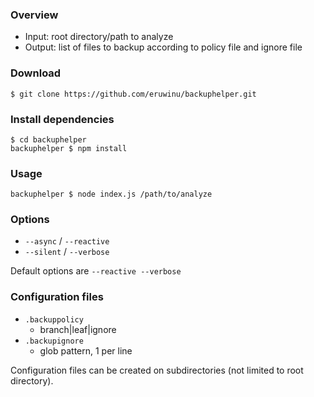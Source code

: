 ### Overview

- Input: root directory/path to analyze
- Output: list of files to backup according to policy file and ignore file

### Download

```shell
$ git clone https://github.com/eruwinu/backuphelper.git
```

### Install dependencies

```shell
$ cd backuphelper
backuphelper $ npm install
```

### Usage

```shell
backuphelper $ node index.js /path/to/analyze
```

### Options

- `--async` / `--reactive`
- `--silent` / `--verbose`

Default options are `--reactive --verbose`

### Configuration files

- `.backuppolicy`
  - branch|leaf|ignore
- `.backupignore`
  - glob pattern, 1 per line

Configuration files can be created on subdirectories (not limited to root directory).
